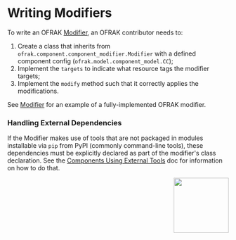 # Writing Modifiers
To write an OFRAK [Modifier](../../user-guide/component/modifier.md), an OFRAK contributor needs to:

1. Create a class that inherits from `ofrak.component.component_modifier.Modifier` with a defined component config (`ofrak.model.component_model.CC`);
2. Implement the `targets` to indicate what resource tags the modifier targets;
3. Implement the `modify` method such that it correctly applies the modifications.

See [Modifier](../../user-guide/component/modifier.md) for an example of a fully-implemented OFRAK modifier.


### Handling External Dependencies

If the Modifier makes use of tools that are not packaged in modules installable via `pip` from 
PyPI (commonly command-line tools), these dependencies must be explicitly declared as part of the 
modifier's class declaration. See the [Components Using External Tools](./external_tools.md) doc for 
information on how to do that.

<div align="right">
<img src="../../assets/square_05.png" width="125" height="125">
</div>
